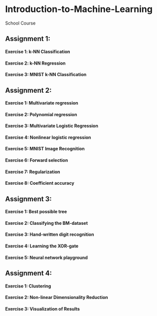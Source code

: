 # Introduction-to-Machine-Learning
School Course

## Assignment 1:
#### Exercise 1: k-NN Classification
#### Exercise 2: k-NN Regression
#### Exercise 3: MNIST k-NN Classification

## Assignment 2:
#### Exercise 1: Multivariate regression
#### Exercise 2: Polynomial regression
#### Exercise 3: Multivariate Logistic Regression
#### Exercise 4: Nonlinear logistic regression
#### Exercise 5: MNIST Image Recognition
#### Exercise 6: Forward selection
#### Exercise 7: Regularization
#### Exercise 8: Coefficient accuracy

## Assignment 3:
#### Exercise 1: Best possible tree
#### Exercise 2: Classifying the BM-dataset
#### Exercise 3: Hand-written digit recognition
#### Exercise 4: Learning the XOR-gate
#### Exercise 5: Neural network playground

## Assignment 4:
#### Exercise 1: Clustering
#### Exercise 2: Non-linear Dimensionality Reduction
#### Exercise 3: Visualization of Results
